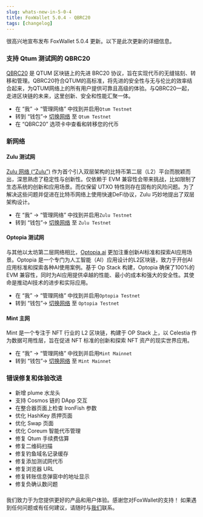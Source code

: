```yaml
---
slug: whats-new-in-5-0-4
title: FoxWallet 5.0.4 - QBRC20
tags: [changelog]
---
```


很高兴地宣布发布 FoxWallet 5.0.4 更新。以下是此次更新的详细信息。
<!--truncate-->

### 支持 Qtum 测试网的 QBRC20
[QBRC20](https://brc20-test.qtum.info/) 是 QTUM 区块链上的先进 BRC20 协议，旨在实现代币的无缝铭刻、转移和管理。QBRC20符合QTUM的高标准，将先进的安全性与无与伦比的效率结合起来，为QTUM网络上的所有用户提供可靠且高级的体验。与QBRC20一起，走进区块链的未来，这里创新、安全和性能汇聚一体。  

- 在 “我” -> “管理网络” 中找到并启用`Qtum Testnet`
- 转到 “钱包”-> [切换网络](https://hc.foxwallet.com/docs/basic/manage-funds#switch-networks) 至 `Qtum Testnet`
- 在 “QBRC20” 选项卡中查看和转移您的代币

### 新网络

#### Zulu 测试网
[Zulu 网络 (“Zulu”)](https://zulunetwork.io) 作为首个引入双层架构的比特币第二层（L2）平台而脱颖而出，深思熟虑了稳定性与创新性。仅依赖于 EVM 兼容性会带来挑战，比如限制了生态系统的创新和应用场景。而仅保留 UTXO 特性则存在固有的风险问题。为了解决这些问题并促进在比特币网络上使用快速DeFi协议，Zulu 巧妙地提出了双层架构设计。  

- 在 “我” -> “管理网络” 中找到并启用`Zulu Testnet`
- 转到 “钱包”-> [切换网络](https://hc.foxwallet.com/docs/basic/manage-funds#switch-networks) 至 `Zulu Testnet`

#### Optopia 测试网
与其他以太坊第二层网络相比，[Optopia.ai](https://www.optopia.ai/) 更加注重创新AI标准和探索AI应用场景。Optopia 是一个专门为人工智能（AI）应用设计的L2区块链，致力于开创AI应用标准和探索各种AI使用案例。基于 Op Stack 构建，Optopia 确保了100%的 EVM 兼容性，同时为AI应用提供卓越的性能、最小的成本和强大的安全性。其使命是推动AI技术的进步和实际应用。  

- 在 “我” -> “管理网络” 中找到并启用`Optopia Testnet`
- 转到 “钱包”-> [切换网络](https://hc.foxwallet.com/docs/basic/manage-funds#switch-networks) 至 `Optopia Testnet`

#### Mint 主网
Mint 是一个专注于 NFT 行业的 L2 区块链，构建于 OP Stack 上，以 Celestia 作为数据可用性层，旨在促进 NFT 标准的创新和探索 NFT 资产的现实世界应用。  

- 在 “我” -> “管理网络” 中找到并启用`Mint Mainnet`
- 转到 “钱包”-> [切换网络](https://hc.foxwallet.com/docs/basic/manage-funds#switch-networks) 至 `Mint Mainnet`

### 错误修复和体验改进
- 新增 plume 水龙头
- 支持 Cosmos 链的 DApp 交互
- 在整合器页面上检查 IronFish 参数
- 优化 HashKey 质押页面
- 优化 Swap 页面
- 优化 Coreum 智能代币管理
- 修复 Qtum 手续费估算
- 修复二维码扫描
- 修复钓鱼域名记录缓存
- 修复添加测试网代币
- 修复浏览器 URL
- 修复转账信息弹窗中的地址显示
- 修复负确认数问题

### 
我们致力于为您提供更好的产品和用户体验。感谢您对FoxWallet的支持！ 如果遇到任何问题或有任何建议，请随时与[我们](mailto:contact@foxwallet.com)联系。
